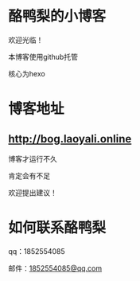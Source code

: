 # 酪鸭梨的小博客
欢迎光临！ 

本博客使用github托管 

核心为hexo
# 博客地址
## http://bog.laoyali.online  

博客才运行不久 

肯定会有不足 

欢迎提出建议！
# 如何联系酪鸭梨
qq：1852554085

邮件：1852554085@qq.com


